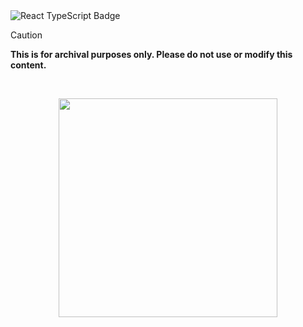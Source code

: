   <img src="https://img.shields.io/badge/Made%20with-React%20&%20TypeScript-ffd5ff?style=for-the-badge&logo=react&logoColor=white&labelColor=2b2b2b" alt="React TypeScript Badge" />



> [!CAUTION]
> **This is for archival purposes only. Please do not use or modify this content.**

<br>

<p align="center">
<a href="https://discord.com/invite/8NJWstnUHd">
<img src="https://invidget.switchblade.xyz/8NJWstnUHd" width="350">
</a>
</p>
